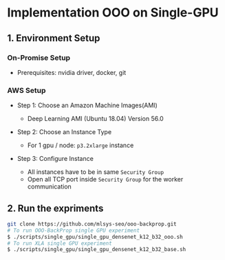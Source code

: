 # Implementation OOO on Single-GPU

## 1. Environment Setup

### On-Promise Setup
- Prerequisites: nvidia driver, docker, git

### AWS Setup

- Step 1: Choose an Amazon Machine Images(AMI)
    - Deep Learning AMI (Ubuntu 18.04) Version 56.0 

- Step 2: Choose an Instance Type
    - For 1 gpu / node: `p3.2xlarge` instance

- Step 3: Configure Instance
    - All instances have to be in same `Security Group`
    - Open all TCP port inside `Security Group` for the worker communication

## 2. Run the expriments

```bash
git clone https://github.com/mlsys-seo/ooo-backprop.git
# To run OOO-BackProp single GPU experiment
$ ./scripts/single_gpu/single_gpu_densenet_k12_b32_ooo.sh
# To run XLA single GPU experiment
$ ./scripts/single_gpu/single_gpu_densenet_k12_b32_base.sh
```
